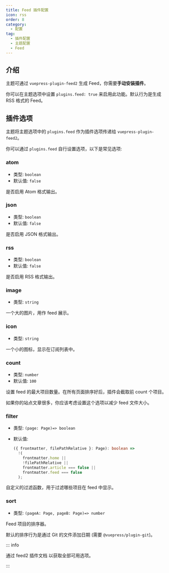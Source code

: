 ```yaml
---
title: Feed 插件配置
icon: rss
order: 8
category:
  - 配置
tag:
  - 插件配置
  - 主题配置
  - Feed
---
```


## 介绍

主题可通过 `vuepress-plugin-feed2` 生成 Feed，你需要**手动安装插件**。

你可以在主题选项中设置 `plugins.feed: true` 来启用此功能。默认行为是生成 RSS 格式的 Feed。

## 插件选项

主题将主题选项中的 `plugins.feed` 作为插件选项传递给 `vuepress-plugin-feed2`。

你可以通过 `plugins.feed` 自行设置选项，以下是常见选项:

### atom

- 类型: `boolean`
- 默认值: `false`

是否启用 Atom 格式输出。

### json

- 类型: `boolean`
- 默认值: `false`

是否启用 JSON 格式输出。

### rss

- 类型: `boolean`
- 默认值: `false`

是否启用 RSS 格式输出。

### image

- 类型: `string`

一个大的图片，用作 feed 展示。

### icon

- 类型: `string`

一个小的图标，显示在订阅列表中。

### count

- 类型: `number`
- 默认值: `100`

设置 feed 的最大项目数量。在所有页面排序好后，插件会截取前 count 个项目。

如果你的站点文章很多，你应该考虑设置这个选项以减少 feed 文件大小。

### filter

- 类型: `(page: Page)=> boolean`
- 默认值:

  ```ts
  ({ frontmatter, filePathRelative }: Page): boolean =>
    !(
      frontmatter.home ||
      !filePathRelative ||
      frontmatter.article === false ||
      frontmatter.feed === false
    );
  ```

自定义的过滤函数，用于过滤哪些项目在 feed 中显示。

### sort

- 类型: `(pageA: Page, pageB: Page)=> number`

Feed 项目的排序器。

默认的排序行为是通过 Git 的文件添加日期 (需要 `@vuepress/plugin-git`)。

::: info

通过 <ProjectLink name="feed2" path="/zh/config/">feed2 插件文档</ProjectLink> 以获取全部可用选项。

:::
